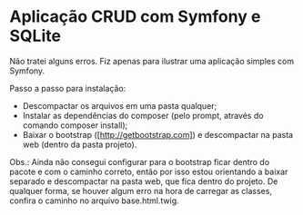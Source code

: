 Aplicação CRUD com Symfony e SQLite
===================================

Não tratei alguns erros. Fiz apenas para ilustrar uma aplicação simples com Symfony.

Passo a passo para instalação:

  * Descompactar os arquivos em uma pasta qualquer;
  * Instalar as dependências do composer (pelo prompt, através do comando composer install);
  * Baixar o bootstrap ([http://getbootstrap.com]) e descompactar na pasta web (dentro da pasta projeto).
  
Obs.: Ainda não consegui configurar para o bootstrap ficar dentro do pacote e com o caminho correto, então por isso estou orientando a baixar separado e descompactar na pasta web, que fica dentro do projeto. De qualquer forma, se houver algum erro na hora de carregar as classes, confira o caminho no arquivo base.html.twig.
